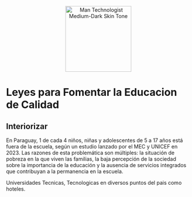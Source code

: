 <div style="text-align:center;">
<img src="https://raw.githubusercontent.com/Tarikul-Islam-Anik/Animated-Fluent-Emojis/master/Emojis/People%20with%20professions/Teacher%20Medium%20Skin%20Tone.png" alt="Man Technologist Medium-Dark Skin Tone" width="180px" />
</div>

 <!-- <div class="vocaroo-container">
        <iframe width="300" height="60" src="https://vocaroo.com/embed/1bfn2LKLm9JE?autoplay=1" frameborder="0" allow="autoplay"></iframe>
    </div> -->

# Leyes para Fomentar la Educacion de Calidad
## Interiorizar
En Paraguay, 1 de cada 4 niños, niñas y adolescentes de 5 a 17 años está fuera de la escuela, según un estudio lanzado por el MEC y UNICEF en 2023. Las razones de esta problemática son múltiples: la situación de pobreza en la que viven las familias, la baja percepción de la sociedad sobre la importancia de la educación y la ausencia de servicios integrados que contribuyan a la permanencia en la escuela.

Universidades Tecnicas, Tecnologicas en diversos puntos del pais como hoteles.